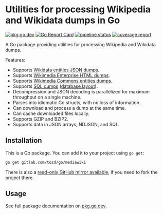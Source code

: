 # Utilities for processing Wikipedia and Wikidata dumps in Go

[![pkg.go.dev](https://pkg.go.dev/badge/gitlab.com/tozd/go/mediawiki)](https://pkg.go.dev/gitlab.com/tozd/go/mediawiki)
[![Go Report Card](https://goreportcard.com/badge/gitlab.com/tozd/go/mediawiki)](https://goreportcard.com/report/gitlab.com/tozd/go/mediawiki)
[![pipeline status](https://gitlab.com/tozd/go/mediawiki/badges/main/pipeline.svg?ignore_skipped=true)](https://gitlab.com/tozd/go/mediawiki/-/pipelines)
[![coverage report](https://gitlab.com/tozd/go/mediawiki/badges/main/coverage.svg)](https://gitlab.com/tozd/go/mediawiki/-/graphs/main/charts)

A Go package providing utilities for processing Wikipedia and Wikidata dumps.

Features:

* Supports [Wikidata entities JSON dumps](https://dumps.wikimedia.org/wikidatawiki/entities/).
* Supports [Wikimedia Enterprise HTML dumps](https://dumps.wikimedia.org/other/enterprise_html/).
* Supports [Wikimedia Commons entities dumps](https://dumps.wikimedia.org/commonswiki/entities/).
* Supports [SQL dumps](https://dumps.wikimedia.org/backup-index.html) ([database layout](https://www.mediawiki.org/wiki/Manual:Database_layout)).
* Decompression and JSON decoding is parallelized for maximum throughput on a single machine.
* Parses into idiomatic Go structs, with no loss of information.
* Can download and process a dump at the same time.
* Can cache downloaded files locally.
* Supports GZIP and BZIP2.
* Supports data in JSON arrays, NDJSON, and SQL.

## Installation

This is a Go package. You can add it to your project using `go get`:

```sh
go get gitlab.com/tozd/go/mediawiki
```

There is also a [read-only GitHub mirror available](https://github.com/tozd/go-mediawiki),
if you need to fork the project there.

## Usage

See full package documentation on [pkg.go.dev](https://pkg.go.dev/gitlab.com/tozd/go/mediawiki#section-documentation).
